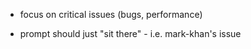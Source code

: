 - focus on critical issues (bugs, performance)

- prompt should just "sit there" - i.e. mark-khan's issue
